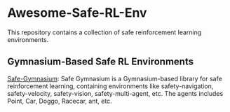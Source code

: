 # Awesome-Safe-RL-Env

This repository contains a collection of safe reinforcement learning environments.

## Gymnasium-Based Safe RL Environments

[Safe-Gymnasium](https://safety-gymnasium.readthedocs.io/en/latest/): Safe Gymnasium is a Gymnasium-based library for safe reinforcement learning, containing environments like safety-navigation, safety-velocity, safety-vision, safety-multi-agent, etc. The agents includes Point, Car, Doggo, Racecar, ant, etc.



